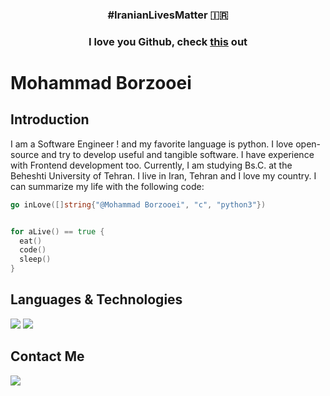 
<h3 align="center">#IranianLivesMatter 🇮🇷</h3>
<h3 align="center">I love you Github, check <a href="https://github.blog/2021-01-05-advancing-developer-freedom-github-is-fully-available-in-iran/">this</a> out</h3>

# Mohammad Borzooei

## Introduction

I am a Software Engineer ! and my favorite language is python.
I love open-source and try to develop useful and tangible software. I have experience with Frontend development too.
Currently, I am studying Bs.C. at the Beheshti University of Tehran. I live in Iran, Tehran and I love my country. I can summarize my life with the following code:

```go
go inLove([]string{"@Mohammad Borzooei", "c", "python3"})


for aLive() == true {
  eat()
  code()
  sleep()
}
```

## Languages & Technologies



[![](https://img.shields.io/badge/-python3-orange?style=for-the-badge&logo=python)](https://www.python.org/)
[![](https://img.shields.io/badge/-c-orange?style=for-the-badge&logo=c)](https://en.wikipedia.org/wiki/C_%28programming_language%29)



## Contact Me

[![](https://img.shields.io/badge/-borz1846@yahoo.com-lightgray?style=for-the-badge&logo=gmail)](mailto:borz1846@yahoo.com)
